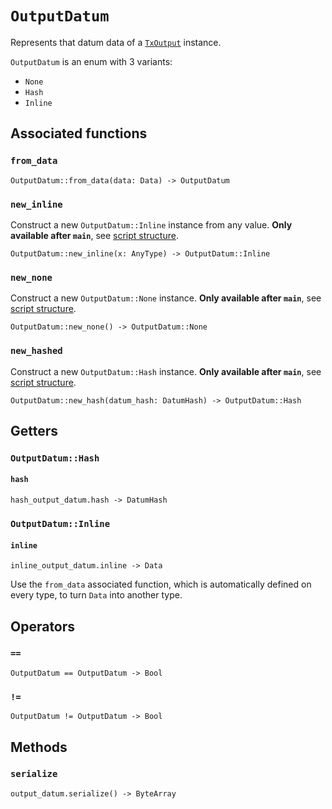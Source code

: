 # `OutputDatum`

Represents that datum data of a [`TxOutput`](./txoutput.md) instance.

`OutputDatum` is an enum with 3 variants:
  * `None`
  * `Hash`
  * `Inline`

## Associated functions

### `from_data`

```helios
OutputDatum::from_data(data: Data) -> OutputDatum
```

### `new_inline`

Construct a new `OutputDatum::Inline` instance from any value. **Only available after `main`**, see [script structure](../script-structure.md#data-generators-and-test-functions-5).

```helios
OutputDatum::new_inline(x: AnyType) -> OutputDatum::Inline
```

### `new_none`

Construct a new `OutputDatum::None` instance. **Only available after `main`**, see [script structure](../script-structure.md#data-generators-and-test-functions-5).

```helios
OutputDatum::new_none() -> OutputDatum::None
```

### `new_hashed`

Construct a new `OutputDatum::Hash` instance. **Only available after `main`**, see [script structure](../script-structure.md#data-generators-and-test-functions-5).

```helios
OutputDatum::new_hash(datum_hash: DatumHash) -> OutputDatum::Hash
```

## Getters

### `OutputDatum::Hash`

#### `hash`

```helios
hash_output_datum.hash -> DatumHash
```

### `OutputDatum::Inline`

#### `inline`

```helios
inline_output_datum.inline -> Data
```

Use the `from_data` associated function, which is automatically defined on every type, to turn `Data` into another type.

## Operators

### `==`

```helios
OutputDatum == OutputDatum -> Bool
```

### `!=`

```helios
OutputDatum != OutputDatum -> Bool
```

## Methods

### `serialize`

```helios
output_datum.serialize() -> ByteArray
```
